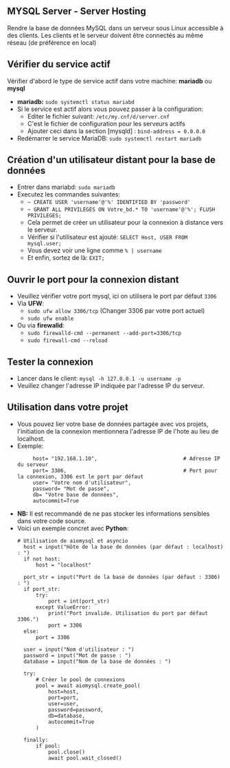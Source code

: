 ## MYSQL Server - Server Hosting

Rendre la base de données MySQL dans un serveur sous Linux accessible à des clients.
Les clients et le serveur doivent être connectés au même réseau (de préférence en local)

## Vérifier du service actif

Vérifier d'abord le type de service actif dans votre machine: **mariadb** ou **mysql** 
- **mariadb:** `sudo systemctl status mariabd`
- Si le service est actif alors vous pouvez passer à la configuration:
  - Editer le fichier suivant: `/etc/my.cnf/d/server.cnf`
  - C'est le fichier de configuration pour les serveurs actifs
  - Ajouter ceci dans la section [mysqld] : `bind-address = 0.0.0.0`
- Redémarrer le service MariaDB: `sudo systemctl restart mariadb`

## Création d'un utilisateur distant pour la base de données

- Entrer dans mariabd: `sudo mariadb`
- Executez les commandes suivantes:
  - `~ CREATE USER 'username'@'%' IDENTIFIED BY 'password'`
  - `~ GRANT ALL PRIVILEGES ON Votre_bd.* TO 'username'@'%'; FLUSH PRIVILEGES;`
  - Cela permet de créer un utilisateur pour la connexion à distance vers le serveur.
  - Vérifier si l'utilisateur est ajouté: `SELECT Host, USER FROM mysql.user;`
  - Vous devez voir une ligne comme `% | username`
  - Et enfin, sortez de là: `EXIT;`
 

## Ouvrir le port pour la connexion distant

- Veuillez vérifier votre port mysql, ici on utilisera le port par défaut `3306`
- Via **UFW**:
  - `sudo ufw allow 3306/tcp` (Changer 3306 par votre port actuel)
  - `sudo ufw enable`
- Ou via **firewalld**:
  - `sudo firewalld-cmd --permanent --add-port=3306/tcp`
  - `sudo firewall-cmd --reload`
## Tester la connexion

- Lancer dans le client: `mysql -h 127.0.0.1 -u username -p`
- Veuillez changer l'adresse IP indiquée par l'adresse IP du serveur.

## Utilisation dans votre projet

- Vous pouvez lier votre base de données partagée avec vos projets, l'initiation de la connexion mentionnera l'adresse IP de l'hote au lieu de localhost.
- Exemple:
  ```
       host= "192.168.1.10",                            # Adresse IP du serveur 
       port= 3306,                                      # Port pour la connexion, 3306 est le port par défaut
       user= "Votre nom d'utilisateur",                 
       password= "Mot de passe",
       db= "Votre base de données",
       autocommit=True
  ```
- **NB:** Il est recommandé de ne pas stocker les informations sensibles dans votre code source.
- Voici un exemple concret avec **Python**:
  ```
  # Utilisation de aiomysql et asyncio
    host = input("Hôte de la base de données (par défaut : localhost) : ")
    if not host:
        host = "localhost"

    port_str = input("Port de la base de données (par défaut : 3306) : ")
    if port_str:
        try:
            port = int(port_str)
        except ValueError:
            print("Port invalide. Utilisation du port par défaut 3306.")
            port = 3306
    else:
        port = 3306

    user = input("Nom d'utilisateur : ")
    password = input("Mot de passe : ")
    database = input("Nom de la base de données : ")

    try:
        # Créer le pool de connexions
        pool = await aiomysql.create_pool(
            host=host,
            port=port,
            user=user,
            password=password,
            db=database,
            autocommit=True
        )

    finally:
        if pool:
            pool.close()
            await pool.wait_closed()
  ```
